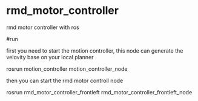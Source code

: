 # rmd_motor_controller
rmd motor controller with ros

#run

first you need to start the motion controller, this node can generate the velovity base on your local planner

rosrun motion_controller motion_controller_node

then you can start the rmd motor controll node

rosrun rmd_motor_controller_frontleft rmd_motor_controller_frontleft_node
